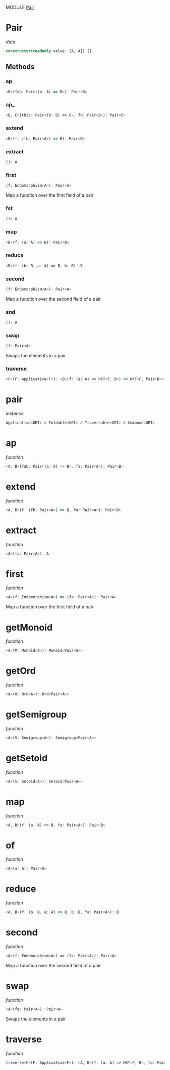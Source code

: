 MODULE [Pair](https://github.com/gcanti/fp-ts/blob/master/src/Pair.ts)

# Pair

_data_

```ts
constructor(readonly value: [A, A]) {}
```

## Methods

### ap

```ts
<B>(fab: Pair<(a: A) => B>): Pair<B>
```

### ap_

```ts
<B, C>(this: Pair<(b: B) => C>, fb: Pair<B>): Pair<C>
```

### extend

```ts
<B>(f: (fb: Pair<A>) => B): Pair<B>
```

### extract

```ts
(): A
```

### first

```ts
(f: Endomorphism<A>): Pair<A>
```

Map a function over the first field of a pair

### fst

```ts
(): A
```

### map

```ts
<B>(f: (a: A) => B): Pair<B>
```

### reduce

```ts
<B>(f: (b: B, a: A) => B, b: B): B
```

### second

```ts
(f: Endomorphism<A>): Pair<A>
```

Map a function over the second field of a pair

### snd

```ts
(): A
```

### swap

```ts
(): Pair<A>
```

Swaps the elements in a pair

### traverse

```ts
<F>(F: Applicative<F>): <B>(f: (a: A) => HKT<F, B>) => HKT<F, Pair<B>>
```

# pair

_instance_

```ts
Applicative<URI> & Foldable<URI> & Traversable<URI> & Comonad<URI>
```

# ap

_function_

```ts
<A, B>(fab: Pair<(a: A) => B>, fa: Pair<A>): Pair<B>
```

# extend

_function_

```ts
<A, B>(f: (fb: Pair<A>) => B, fa: Pair<A>): Pair<B>
```

# extract

_function_

```ts
<A>(fa: Pair<A>): A
```

# first

_function_

```ts
<A>(f: Endomorphism<A>) => (fa: Pair<A>): Pair<A>
```

Map a function over the first field of a pair

# getMonoid

_function_

```ts
<A>(M: Monoid<A>): Monoid<Pair<A>>
```

# getOrd

_function_

```ts
<A>(O: Ord<A>): Ord<Pair<A>>
```

# getSemigroup

_function_

```ts
<A>(S: Semigroup<A>): Semigroup<Pair<A>>
```

# getSetoid

_function_

```ts
<A>(S: Setoid<A>): Setoid<Pair<A>>
```

# map

_function_

```ts
<A, B>(f: (a: A) => B, fa: Pair<A>): Pair<B>
```

# of

_function_

```ts
<A>(a: A): Pair<A>
```

# reduce

_function_

```ts
<A, B>(f: (b: B, a: A) => B, b: B, fa: Pair<A>): B
```

# second

_function_

```ts
<A>(f: Endomorphism<A>) => (fa: Pair<A>): Pair<A>
```

Map a function over the second field of a pair

# swap

_function_

```ts
<A>(fa: Pair<A>): Pair<A>
```

Swaps the elements in a pair

# traverse

_function_

```ts
traverse<F>(F: Applicative<F>): <A, B>(f: (a: A) => HKT<F, B>, ta: Pair<A>) => HKT<F, Pair<B>>
```
